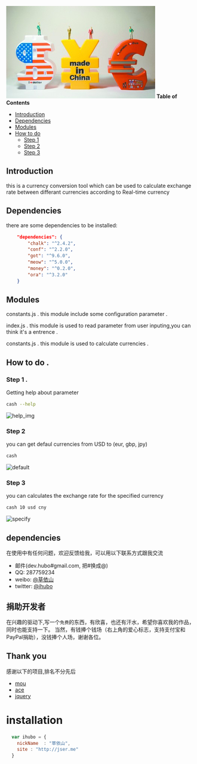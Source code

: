 

![currency_pic](img/currency.jpg) 
**Table of Contents**  

- [Introduction](#Introduction)
- [Dependencies](#Dependencies)
- [Modules](#Modules)
- [How to do](#How-to-do)
  - [Step 1](#Step-1)
  - [Step 2](#Step-2)
  - [Step 3](#Step-3)

## Introduction
this is a currency conversion tool which can be used to calculate exchange rate between differant currencies according to Real-time currency

## Dependencies
there are some dependencies to be installed:
```json
	"dependencies": {
		"chalk": "^2.4.2",
		"conf": "^2.2.0",
		"got": "^9.6.0",
		"meow": "^5.0.0",
		"money": "^0.2.0",
		"ora": "^3.2.0"
	}
```
## Modules
constants.js . 
this module include some configuration parameter . 
  
index.js . 
this module is used to read parameter from user inputing,you can think it's a entrence . 
  
constants.js . 
this module is used to calculate currencies . 
   
## How to do . 

### Step 1 . 
Getting help about parameter
```sh
cash --help
```
![help_img](img/screenshot3.jpg)
### Step 2
you can get defaul currencies from USD to (eur, gbp, jpy)
```sh
cash
```
![default](img/screenshot1.jpg)
### Step 3
you can calculates the exchange rate for the specified currency
```sh
cash 10 usd cny
```
![specify](img/screenshot2.jpg)

## dependencies
在使用中有任何问题，欢迎反馈给我，可以用以下联系方式跟我交流

* 邮件(dev.hubo#gmail.com, 把#换成@)
* QQ: 287759234
* weibo: [@草依山](http://weibo.com/ihubo)
* twitter: [@ihubo](http://twitter.com/ihubo)

## 捐助开发者
在兴趣的驱动下,写一个`免费`的东西，有欣喜，也还有汗水，希望你喜欢我的作品，同时也能支持一下。
当然，有钱捧个钱场（右上角的爱心标志，支持支付宝和PayPal捐助），没钱捧个人场，谢谢各位。

## Thank you
感谢以下的项目,排名不分先后

* [mou](http://mouapp.com/) 
* [ace](http://ace.ajax.org/)
* [jquery](http://jquery.com)

# installation

```javascript
  var ihubo = {
    nickName  : "草依山",
    site : "http://jser.me"
  }
```

